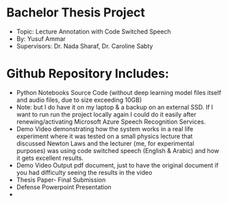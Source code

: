 ﻿# Bachelor Thesis Project
-  Topic:  Lecture Annotation with Code Switched Speech
-  By: Yusuf Ammar
-  Supervisors: Dr. Nada Sharaf, Dr. Caroline Sabty


# Github Repository Includes:
-  Python Notebooks Source Code (without deep learning model files itself and audio files, due to size exceeding 10GB)
- Note: but I do have it on my laptop & a backup on an external SSD. If I want to run run the project locally again I could do it easily after renewing/activating Microsoft Azure Speech Recognition Services.
-  Demo Video demonstrating how the system works in a real life experiment where it was tested on a small physics lecture that discussed Newton Laws and the lecturer (me, for experimental purposes) was using code switched speech (English & Arabic) and how it gets excellent results.
-  Demo Video Output pdf document, just to have the original document if you had difficulty seeing the results in the video
-  Thesis Paper- Final Submission
-  Defense Powerpoint Presentation
-  

